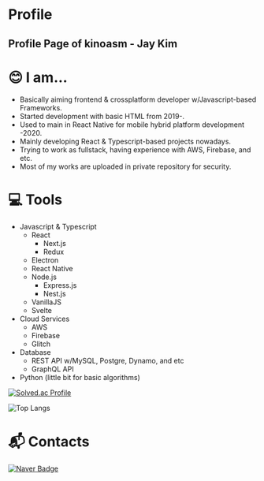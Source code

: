 # Profile

## Profile Page of kinoasm - Jay Kim

# :blush: I am... 

  - Basically aiming frontend & crossplatform developer w/Javascript-based Frameworks.
  - Started development with basic HTML from 2019-.
  - Used to main in React Native for mobile hybrid platform development -2020.
  - Mainly developing React & Typescript-based projects nowadays.
  - Trying to work as fullstack, having experience with AWS, Firebase, and etc.
  - Most of my works are uploaded in private repository for security.

# :computer: Tools

  - Javascript & Typescript
    - React
      - Next.js
      - Redux
    - Electron
    - React Native
    - Node.js
      - Express.js
      - Nest.js
    - VanillaJS
    - Svelte
  - Cloud Services
    - AWS
    - Firebase
    - Glitch
  - Database
    - REST API w/MySQL, Postgre, Dynamo, and etc
    - GraphQL API
  - Python (little bit for basic algorithms)



[![Solved.ac Profile](http://mazassumnida.wtf/api/v2/generate_badge?boj=crayonpie1)](https://solved.ac/crayonpie1/)

![Top Langs](https://github-readme-stats.vercel.app/api/top-langs/?username=kinoasm&layout=compact&theme=onedark)

# :mailbox_with_mail: Contacts

[![Naver Badge](https://img.shields.io/badge/Naver-03C75A?style=flat-square&logo=Naver&logoColor=white&link=mailto:jykim1211@naver.com)](mailto:jykim1211@naver.com)
